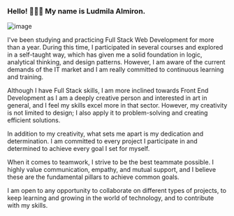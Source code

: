 ### Hello! 👋👋👋 My name is Ludmila Almiron.
![image](https://github.com/ludmila-almiron/Ludmila-Almiron/assets/132579841/63477df2-99f7-4569-8f21-254186b98677)

I've been studying and practicing Full Stack Web Development for more than a year. During this time, I participated in several courses and explored in a self-taught way, which has given me a solid foundation in logic, analytical thinking, and design patterns. However, I am aware of the current demands of the IT market and I am really committed to continuous learning and training.

Although I have Full Stack skills, I am more inclined towards Front End Development as I am a deeply creative person and interested in art in general, and I feel my skills excel more in that sector. However, my creativity is not limited to design; I also apply it to problem-solving and creating efficient solutions.

In addition to my creativity, what sets me apart is my dedication and determination. I am committed to every project I participate in and determined to achieve every goal I set for myself.

When it comes to teamwork, I strive to be the best teammate possible. I highly value communication, empathy, and mutual support, and I believe these are the fundamental pillars to achieve common goals.

I am open to any opportunity to collaborate on different types of projects, to keep learning and growing in the world of technology, and to contribute with my skills.

<!--
**ludmila-almiron/Ludmila-Almiron** is a ✨ _special_ ✨ repository because its `README.md` (this file) appears on your GitHub profile.

Here are some ideas to get you started:

- 🔭 I’m currently working on ...
- 🌱 I’m currently learning ...
- 👯 I’m looking to collaborate on ...
- 🤔 I’m looking for help with ...
- 💬 Ask me about ...
- 📫 How to reach me: ...
- 😄 Pronouns: ...
- ⚡ Fun fact: ...
-->
